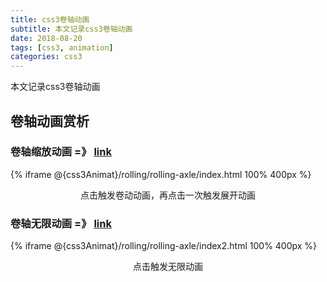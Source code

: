 ```yaml
---
title: css3卷轴动画
subtitle: 本文记录css3卷轴动画
date: 2018-08-20
tags: [css3, animation]
categories: css3
---
```

本文记录css3卷轴动画
<!--more-->

## 卷轴动画赏析

### 卷轴缩放动画 =》 [link](@{css3Animat}/rolling/rolling-axle/index.html)

{% iframe @{css3Animat}/rolling/rolling-axle/index.html 100% 400px %}

<center>点击触发卷动动画，再点击一次触发展开动画</center>


### 卷轴无限动画 =》 [link](@{css3Animat}/rolling/rolling-axle/index2.html)

{% iframe @{css3Animat}/rolling/rolling-axle/index2.html 100% 400px %}

<center>点击触发无限动画</center>
